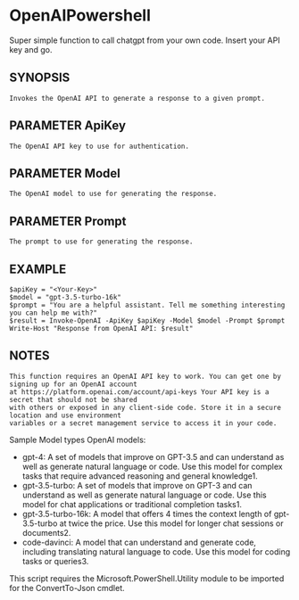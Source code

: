 # OpenAIPowershell
Super simple function to call chatgpt from your own code.  Insert your API key and go.

## SYNOPSIS
    Invokes the OpenAI API to generate a response to a given prompt.

## PARAMETER ApiKey
    The OpenAI API key to use for authentication.

## PARAMETER Model
    The OpenAI model to use for generating the response.
## PARAMETER Prompt
    The prompt to use for generating the response.
## EXAMPLE
    $apiKey = "<Your-Key>"
    $model = "gpt-3.5-turbo-16k"
    $prompt = "You are a helpful assistant. Tell me something interesting you can help me with?"
    $result = Invoke-OpenAI -ApiKey $apiKey -Model $model -Prompt $prompt
    Write-Host "Response from OpenAI API: $result"

## NOTES
    This function requires an OpenAI API key to work. You can get one by signing up for an OpenAI account 
    at https://platform.openai.com/account/api-keys Your API key is a secret that should not be shared
    with others or exposed in any client-side code. Store it in a secure location and use environment 
    variables or a secret management service to access it in your code.

Sample Model types OpenAI models:
-   gpt-4:         A set of models that improve on GPT-3.5 and can understand as well as generate natural language 
                or code. Use this model for complex tasks that require advanced reasoning and general knowledge1.
-   gpt-3.5-turbo: A set of models that improve on GPT-3 and can understand as well as generate natural language or 
                code. Use this model for chat applications or traditional completion tasks1.
-  gpt-3.5-turbo-16k: A model that offers 4 times the context length of gpt-3.5-turbo at twice the price. Use this 
                model for longer chat sessions or documents2.
-  code-davinci: A model that can understand and generate code, including translating natural language to code. Use 
                this model for coding tasks or queries3.

This script requires the Microsoft.PowerShell.Utility module to be imported for the ConvertTo-Json cmdlet. 

